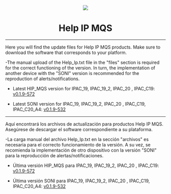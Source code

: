 <p align="center">
  <img src="https://surix.net/images/logo-scrolled.png" />
</p>

# <h1 align="center">Help IP MQS</h1>

---

Here you will find the update files for Help IP MQS products. Make sure to download the software that corresponds to your platform.

-The manual upload of the Help_Ip.txt file in the "files" section is required for the correct functioning of the version. In turn, the implementation of another device with the "SONI" version is recommended for the reproduction of alerts/notifications.

- Latest HIP_MQS version for IPAC_19, IPAC_19_2, IPAC_20 , IPAC_C19: [v0.1.9-572](https://github.com/surixArg/help_ip/tree/main/HIP_MQS/v0.1.9-572)

- Latest SONI version for IPAC_19, IPAC_19_2, IPAC_20 , IPAC_C19, IPAC_C20_A4: [v0.1.9-532](https://github.com/surixArg/help_ip/tree/main/HIP_MQS/v0.1.9-572/v0.1.9-532_SONI)

---

Aquí encontrará los archivos de actualización para productos Help IP MQS. Asegúrese de descargar el software correspondiente a su plataforma.

-La carga manual del archivo Help_Ip.txt en la sección "archivos" es necesaria para el correcto funcionamiento de la versión. A su vez, se recomienda la implementación de otro dispositivo con la versión "SONI" para la reproducción de alertas/notificaciones.

- Última versión HIP_MQS para IPAC_19, IPAC_19_2, IPAC_20 , IPAC_C19: [v0.1.9-572](https://github.com/surixArg/help_ip/tree/main/HIP_MQS/v0.1.9-572)

- Última versión SONI para IPAC_19, IPAC_19_2, IPAC_20 , IPAC_C19, IPAC_C20_A4: [v0.1.9-532](https://github.com/surixArg/help_ip/tree/main/HIP_MQS/v0.1.9-572/v0.1.9-532_SONI)
